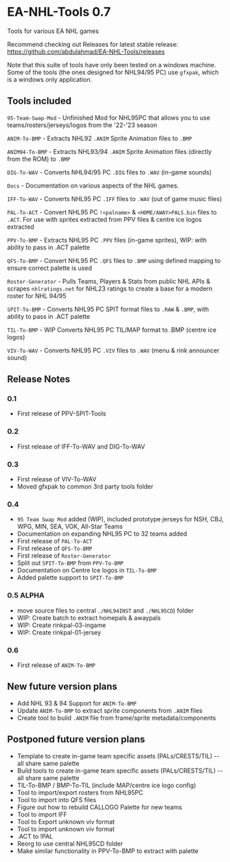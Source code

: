 # EA-NHL-Tools 0.7
Tools for various EA NHL games

Recommend checking out Releases for latest stable release: https://github.com/abdulahmad/EA-NHL-Tools/releases

Note that this suite of tools have only been tested on a windows machine. Some of the tools (the ones designed for NHL94/95 PC) use `gfxpak`, which is a windows only application.

## Tools included

`95-Team-Swap-Mod` - Unfinished Mod for NHL95PC that allows you to use teams/rosters/jerseys/logos from the '22-'23 season

`ANIM-To-BMP` - Extracts NHL92 `.ANIM` Sprite Animation files to `.BMP`

`ANIM94-To-BMP` - Extracts NHL93/94 `.ANIM` Sprite Animation files (directly from the ROM) to `.BMP`

`DIG-To-WAV` - Converts NHL94/95 PC `.DIG` files to `.WAV` (in-game sounds)

`Docs` - Documentation on various aspects of the NHL games.

`IFF-To-WAV` - Converts NHL95 PC `.IFF` files to `.WAV` (out of game music files)

`PAL-To-ACT` - Convert NHL95 PC `!<palname>` & `<HOME/AWAY>PALS.bin` files to `.ACT`. For use with sprites extracted from PPV files & centre ice logos extracted

`PPV-To-BMP` - Extracts NHL95 PC `.PPV` files (in-game sprites), WIP: with ability to pass in .ACT palette

`QFS-To-BMP` - Convert NHL95 PC `.QFS` files to `.BMP` using defined mapping to ensure correct palette is used

`Roster-Generator` - Pulls Teams, Players & Stats from public NHL APIs & scrapes `nhlratings.net` for NHL23 ratings to create a base for a modern roster for NHL 94/95

`SPIT-To-BMP` - Converts NHL95 PC SPIT format files to `.RAW` & `.BMP`, with ability to pass in .ACT palette

`TIL-To-BMP` - WIP Converts NHL95 PC TIL/MAP format to .BMP (centre ice logos)

`VIV-To-WAV` - Converts NHL95 PC `.VIV` files to `.WAV` (menu & rink announcer sound)

## Release Notes

### 0.1
- First release of PPV-SPIT-Tools

### 0.2
- First release of IFF-To-WAV and DIG-To-WAV

### 0.3
- First release of VIV-To-WAV
- Moved gfxpak to common 3rd party tools folder

### 0.4
- `95 Team Swap Mod` added (WIP), included prototype jerseys for NSH, CBJ, WPG, MIN, SEA, VGK, All-Star Teams
- Documentation on expanding NHL95 PC to 32 teams added
- First release of `PAL-To-ACT`
- First release of `QFS-To-BMP`
- First release of `Roster-Generator`
- Split out `SPIT-To-BMP` from `PPV-To-BMP`
- Documentation on Centre Ice logos in `TIL-To-BMP`
- Added palette support to `SPIT-To-BMP`

### 0.5 ALPHA
- move source files to central `./NHL94INST` and `./NHL95CD`) folder
- WIP: Create batch to extract homepals & awaypals
- WIP: Create rinkpal-03-ingame
- WIP: Create rinkpal-01-jersey

### 0.6
- First release of `ANIM-To-BMP`

## New future version plans
- Add NHL 93 & 94 Support for `ANIM-To-BMP`
- Update `ANIM-To-BMP` to extract sprite components from `.ANIM` files
- Create tool to build `.ANIM` file from frame/sprite metadata/components

## Postponed future version plans
- Template to create in-game team specific assets (PALs/CRESTS/TIL) -- all share same palette
- Build tools to create in-game team specific assets (PALs/CRESTS/TIL) -- all share same palette
- TIL-To-BMP / BMP-To-TIL (include MAP/centre ice logo config)
- Tool to import/export rosters from NHL95PC
- Tool to import into QFS files
- Figure out how to rebuild CALLOGO Palette for new teams
- Tool to import IFF
- Tool to Export unknown viv format
- Tool to import unknown viv format
- .ACT to !PAL
- Reorg to use central NHL95CD folder
- Make similar functionality in PPV-To-BMP to extract with palette